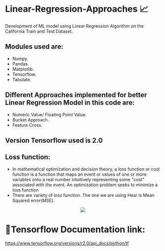 # Linear-Regression-Approaches :chart_with_upwards_trend:

Development of ML model using Linear Regression Algorithm on the California Train and Test Dataset.

## Modules used are:

* Numpy.
* Pandas.
* Matplotlib.
* Tensorflow.
* Tabulate.


## Different Approaches implemented for better Linear Regression Model in this code are:
* Numeric Value/ Floating Point Value.
* Bucket Approach.
* Feature Cross.

## Version Tensorflow used is 2.0
## Loss function:
* In mathematical optimization and decision theory, a loss function or cost function is a function that maps an event or values of one or more variables onto a real number intuitively representing some "cost" associated with the event. 
An optimization problem seeks to minimize a loss function
* There are variety of loss function. The one we are using Hear is Mean Squared error(MSE).
<p align="center">
  <img  src="https://4.bp.blogspot.com/-wG7IbjTfE6k/XGUvqm7TCVI/AAAAAAAAAZU/vpH1kuKTIooKTcVlnm1EVRCXLVZM9cPNgCLcBGAs/s1600/formula-MAE-MSE-RMSE-RSquared.JPG">
</p>


#  :open_file_folder:Tensorflow Documentation link:
https://www.tensorflow.org/versions/r2.0/api_docs/python/tf
                                 
